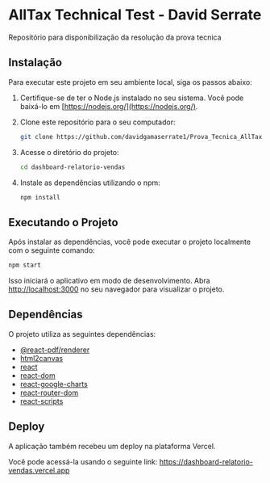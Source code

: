# AllTax Technical Test - David Serrate
Repositório para disponibilização da resolução da prova tecnica
 
## Instalação

Para executar este projeto em seu ambiente local, siga os passos abaixo:

1. Certifique-se de ter o Node.js instalado no seu sistema. Você pode baixá-lo em [https://nodejs.org/](https://nodejs.org/).

2. Clone este repositório para o seu computador:

   ```bash
   git clone https://github.com/davidgamaserrate1/Prova_Tecnica_AllTax.git

3. Acesse o diretório do projeto:

   ```bash
   cd dashboard-relatorio-vendas
   ```

4. Instale as dependências utilizando o npm:

   ```bash
   npm install
   ```

## Executando o Projeto

Após instalar as dependências, você pode executar o projeto localmente com o seguinte comando:

```bash
npm start
```
Isso iniciará o aplicativo em modo de desenvolvimento. Abra [http://localhost:3000](http://localhost:3000) no seu navegador para visualizar o projeto.

## Dependências

O projeto utiliza as seguintes dependências:

- [@react-pdf/renderer](https://www.npmjs.com/package/@react-pdf/renderer)
- [html2canvas](https://www.npmjs.com/package/html2canvas)
- [react](https://reactjs.org/)
- [react-dom](https://reactjs.org/docs/react-dom.html)
- [react-google-charts](https://react-google-charts.com/)
- [react-router-dom](https://reactrouter.com/en/main) 
- [react-scripts](https://www.npmjs.com/package/react-scripts)

## Deploy
A aplicação também recebeu um deploy na plataforma Vercel. 
 
 
 Você pode acessá-la usando o seguinte link:  https://dashboard-relatorio-vendas.vercel.app

 

 

